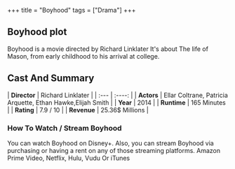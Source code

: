 +++
title = "Boyhood"
tags = ["Drama"]
+++
## Boyhood plot
Boyhood is a movie directed by Richard Linklater It's about The life of Mason, from early childhood to his arrival at college.
## Cast And Summary
| **Director**      | Richard Linklater |
    | :---        |    :----:   |
    |  **Actors** | Ellar Coltrane, Patricia Arquette, Ethan Hawke,Elijah Smith |
    | **Year**   | 2014    |
    |  **Runtime** | 165 Minutes |
    |  **Rating** | 7.9 / 10 | 
    |  **Revenue** | 25.36$ Millions |
### How To Watch / Stream Boyhood
You can watch Boyhood on Disney+.
Also, you can stream Boyhood via purchasing or having a rent on any of those streaming platforms.
Amazon Prime Video, Netflix, Hulu, Vudu Or iTunes